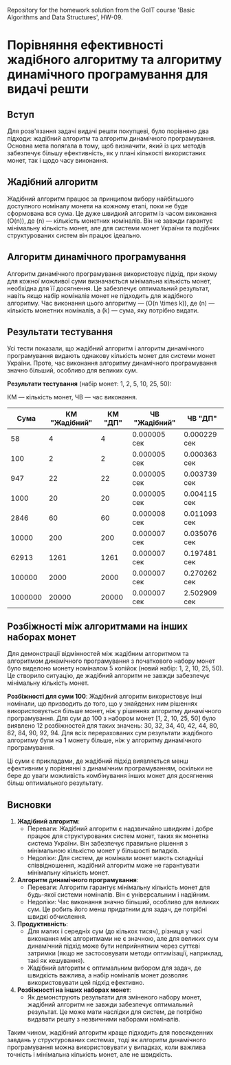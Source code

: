 Repository for the homework solution from the GoIT course 'Basic Algorithms and Data Structures', HW-09.

# Порівняння ефективності жадібного алгоритму та алгоритму динамічного програмування для видачі решти

## Вступ

Для розв'язання задачі видачі решти покупцеві, було порівняно два підходи: жадібний алгоритм та алгоритм динамічного програмування. Основна мета полягала в тому, щоб визначити, який із цих методів забезпечує більшу ефективність, як у плані кількості використаних монет, так і щодо часу виконання.

## Жадібний алгоритм

Жадібний алгоритм працює за принципом вибору найбільшого доступного номіналу монети на кожному етапі, поки не буде сформована вся сума. Це дуже швидкий алгоритм із часом виконання \(O(n)\), де \(n\) — кількість монетних номіналів. Він не завжди гарантує мінімальну кількість монет, але для системи монет України та подібних структурованих систем він працює ідеально.

## Алгоритм динамічного програмування

Алгоритм динамічного програмування використовує підхід, при якому для кожної можливої суми визначається мінімальна кількість монет, необхідна для її досягнення. Це забезпечує оптимальний результат, навіть якщо набір номіналів монет не підходить для жадібного алгоритму. Час виконання цього алгоритму — \(O(n \times k)\), де \(n\) — кількість монетних номіналів, а \(k\) — сума, яку потрібно видати.

## Результати тестування

Усі тести показали, що жадібний алгоритм і алгоритм динамічного програмування видають однакову кількість монет для системи монет України. Проте, час виконання алгоритму динамічного програмування значно більший, особливо для великих сум.

**Результати тестування** (набір монет: 1, 2, 5, 10, 25, 50):

КМ — кількість монет, ЧВ — час виконання.

| Сума    | КМ "Жадібний" | КМ "ДП" | ЧВ "Жадібний" | ЧВ "ДП"     |
|---------|---------------|---------|---------------|-------------|
| 58      | 4             | 4       | 0.000005 сек  | 0.000229 сек|
| 100     | 2             | 2       | 0.000005 сек  | 0.000363 сек|
| 947     | 22            | 22      | 0.000005 сек  | 0.003739 сек|
| 1000    | 20            | 20      | 0.000005 сек  | 0.004115 сек|
| 2846    | 60            | 60      | 0.000008 сек  | 0.011093 сек|
| 10000   | 200           | 200     | 0.000007 сек  | 0.035076 сек|
| 62913   | 1261          | 1261    | 0.000007 сек  | 0.197481 сек|
| 100000  | 2000          | 2000    | 0.000007 сек  | 0.270262 сек|
| 1000000 | 20000         | 20000   | 0.000007 сек  | 2.502909 сек|

## Розбіжності між алгоритмами на інших наборах монет

Для демонстрації відмінностей між жадібним алгоритмом та алгоритмом динамічного програмування з початкового набору монет було виделоно монету номіналом 5 копійок (новий набір: 1, 2, 10, 25, 50). Це створило ситуацію, де жадібний алгоритм не завжди забезпечує мінімальну кількість монет.

**Розбіжності для суми 100**:
Жадібний алгоритм використовує інші номінали, що призводить до того, що у знайдених ним рішеннях використовується більше монет, ніж у рішеннях алгоритму динамічного програмування.
Для сум до 100 з набором монет [1, 2, 10, 25, 50] було виявлено 12 розбіжностей для таких значень: 30, 32, 34, 40, 42, 44, 80, 82, 84, 90, 92, 94.
Для всіх перерахованих сум результати жадібного алгоритму були на 1 монету більше, ніж у алгоритму динамічного програмування.
  
Ці суми є прикладами, де жадібний підхід виявляється менш ефективним у порівнянні з динамічним програмуванням, оскільки не бере до уваги можливість комбінування інших монет для досягнення більш оптимального результату.

## Висновки

1. **Жадібний алгоритм**:
   - Переваги: Жадібний алгоритм є надзвичайно швидким і добре працює для структурованих систем монет, таких як монетна система України. Він забезпечує правильне рішення з мінімальною кількістю монет у більшості випадків.
   - Недоліки: Для систем, де номінали монет мають складніші співвідношення, жадібний алгоритм може не гарантувати мінімальну кількість монет.
2. **Алгоритм динамічного програмування**:
   - Переваги: Алгоритм гарантує мінімальну кількість монет для будь-якої системи номіналів. Він є універсальним і надійним.
   - Недоліки: Час виконання значно більший, особливо для великих сум. Це робить його менш придатним для задач, де потрібні швидкі обчислення.
3. **Продуктивність**:
   - Для малих і середніх сум (до кількох тисяч), різниця у часі виконання між алгоритмами не є значною, але для великих сум динамічний підхід може бути неприйнятним через суттєві затримки (якщо не застосовувати методи оптимізації, наприклад, такі як кешування).
   - Жадібний алгоритм є оптимальним вибором для задач, де швидкість важлива, а набір номіналів монет дозволяє використовувати цей підхід ефективно.
4. **Розбіжності на інших наборах монет**:
   - Як демонструють результати для зміненого набору монет, жадібний алгоритм не завжди забезпечує оптимальний результат. Це може мати наслідки для систем, де потрібно видавати решту з незвичними наборами номіналів.

Таким чином, жадібний алгоритм краще підходить для повсякденних завдань у структурованих системах, тоді як алгоритм динамічного програмування можна використовувати у випадках, коли важлива точність і мінімальна кількість монет, але не швидкість.
